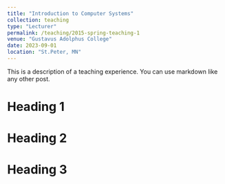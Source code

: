 ```yaml
---
title: "Introduction to Computer Systems"
collection: teaching
type: "Lecturer"
permalink: /teaching/2015-spring-teaching-1
venue: "Gustavus Adolphus College"
date: 2023-09-01
location: "St.Peter, MN"
---
```


This is a description of a teaching experience. You can use markdown like any other post.

Heading 1
======

Heading 2
======

Heading 3
======
